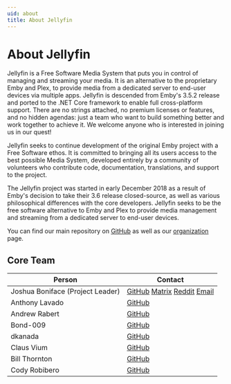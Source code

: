 ```yaml
---
uid: about
title: About Jellyfin
---
```


# About Jellyfin

Jellyfin is a Free Software Media System that puts you in control of managing and streaming your media. It is an alternative to the proprietary Emby and Plex, to provide media from a dedicated server to end-user devices via multiple apps. Jellyfin is descended from Emby's 3.5.2 release and ported to the .NET Core framework to enable full cross-platform support. There are no strings attached, no premium licenses or features, and no hidden agendas: just a team who want to build something better and work together to achieve it. We welcome anyone who is interested in joining us in our quest!

Jellyfin seeks to continue development of the original Emby project with a Free Software ethos. It is committed to bringing all its users access to the best possible Media System, developed entirely by a community of volunteers who contribute code, documentation, translations, and support to the project.

The Jellyfin project was started in early December 2018 as a result of Emby's decision to take their 3.6 release closed-source, as well as various philosophical differences with the core developers. Jellyfin seeks to be the free software alternative to Emby and Plex to provide media management and streaming from a dedicated server to end-user devices.

You can find our main repository on [GitHub](https://github.com/jellyfin/jellyfin) as well as our [organization](https://github.com/jellyfin) page.

## Core Team

| Person | Contact |
|---|---|
| Joshua Boniface (Project Leader) | [GitHub](https://github.com/joshuaboniface) [Matrix](https://matrix.to/#/@joshuaboniface:bonifacelabs.ca) [Reddit](https://www.reddit.com/user/djbon2112) [Email](mailto:joshua@boniface.me) |
| Anthony Lavado | [GitHub](https://github.com/anthonylavado) |
| Andrew Rabert  | [GitHub](https://github.com/nvllsvm) |
| Bond-009 | [GitHub](https://github.com/Bond-009) |
| dkanada | [GitHub](https://github.com/dkanada) |
| Claus Vium | [GitHub](https://github.com/cvium) |
| Bill Thornton | [GitHub](https://github.com/thornbill) |
| Cody Robibero | [GitHub](https://github.com/crobibero) |
